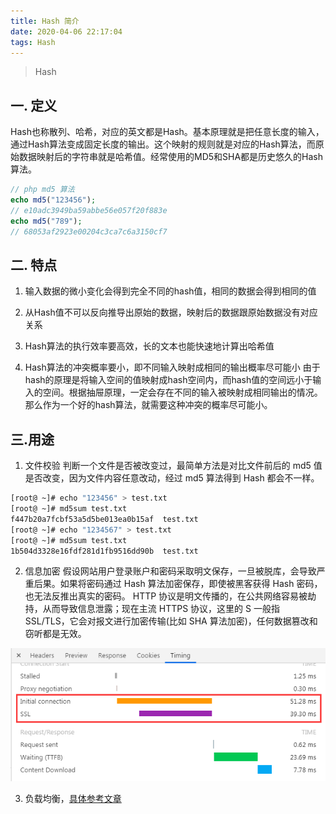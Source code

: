 ```yaml
---
title: Hash 简介
date: 2020-04-06 22:17:04
tags: Hash
---
```


> Hash

<!-- more -->

## 一. 定义
Hash也称散列、哈希，对应的英文都是Hash。基本原理就是把任意长度的输入，通过Hash算法变成固定长度的输出。这个映射的规则就是对应的Hash算法，而原始数据映射后的字符串就是哈希值。经常使用的MD5和SHA都是历史悠久的Hash算法。

```php
// php md5 算法
echo md5("123456");
// e10adc3949ba59abbe56e057f20f883e
echo md5("789");
// 68053af2923e00204c3ca7c6a3150cf7
```

## 二. 特点

1. 输入数据的微小变化会得到完全不同的hash值，相同的数据会得到相同的值

2. 从Hash值不可以反向推导出原始的数据，映射后的数据跟原始数据没有对应关系

3. Hash算法的执行效率要高效，长的文本也能快速地计算出哈希值

4. Hash算法的冲突概率要小，即不同输入映射成相同的输出概率尽可能小
由于hash的原理是将输入空间的值映射成hash空间内，而hash值的空间远小于输入的空间。根据抽屉原理，一定会存在不同的输入被映射成相同输出的情况。那么作为一个好的hash算法，就需要这种冲突的概率尽可能小。


## 三.用途

1. 文件校验
判断一个文件是否被改变过，最简单方法是对比文件前后的 md5 值是否改变，因为文件内容任意改动，经过 md5 算法得到 Hash 都会不一样。
```sh
[root@ ~]# echo "123456" > test.txt
[root@ ~]# md5sum test.txt 
f447b20a7fcbf53a5d5be013ea0b15af  test.txt
[root@ ~]# echo "1234567" > test.txt
[root@ ~]# md5sum test.txt 
1b504d3328e16fdf281d1fb9516dd90b  test.txt
```

2. 信息加密
假设网站用户登录账户和密码采取明文保存，一旦被脱库，会导致严重后果。如果将密码通过 Hash 算法加密保存，即使被黑客获得 Hash 密码，也无法反推出真实的密码。
HTTP 协议是明文传播的，在公共网络容易被劫持，从而导致信息泄露；现在主流 HTTPS 协议，这里的 S 一般指 SSL/TLS，它会对报文进行加密传输(比如 SHA 算法加密)，任何数据篡改和窃听都是无效。

![](/img/2020/HTTPS_Hash.png)


3. 负载均衡，[具体参考文章](https://www.jianshu.com/p/4660a8a1f132)